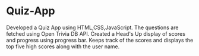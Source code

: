 # Quiz-App
Developed a Quiz App using HTML,CSS,JavaScript.
  The questions are fetched using Open Trivia DB API.
  Created a Head's Up display of scores and progress using progress bar.
  Keeps track of the scores and displays the top five high scores along with the user name.

